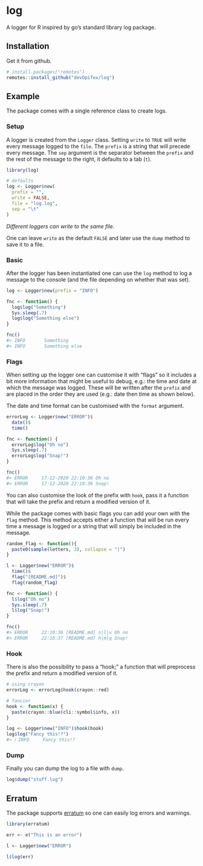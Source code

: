 
<!-- README.md is generated from README.Rmd. Please edit that file -->

<!-- badges: start -->

<!-- badges: end -->

# log

A logger for R inspired by go’s standard library log package.

## Installation

Get it from github.

``` r
# install.packages("remotes")
remotes::install_github("devOpifex/log")
```

## Example

The package comes with a single reference class to create logs.

### Setup

A logger is created from the `Logger` class. Setting `write` to `TRUE`
will write every message logged to the `file`. The `prefix` is a string
that will precede every message. The `sep` argument is the separator
between the `prefix` and the rest of the message to the right, it
defaults to a tab (`t`).

``` r
library(log)

# defaults
log <- Logger$new(
  prefix = "",
  write = FALSE,
  file = "log.log",
  sep = "\t"
)
```

*Different loggers can write to the same file.*

One can leave `write` as the default `FALSE` and later use the `dump`
method to save it to a file.

### Basic

After the logger has been instantiated one can use the `log` method to
log a message to the console (and the file depending on whether that was
set).

``` r
log <- Logger$new(prefix = "INFO")

fnc <- function() {
  log$log("Something")
  Sys.sleep(.7)
  log$log("Something else")
}

fnc()
#> INFO       Something 
#> INFO       Something else
```

### Flags

When setting up the logger one can customise it with “flags” so it
includes a bit more information that might be useful to debug, e.g.: the
time and date at which the message was logged. These will be written
after the `prefix` and are placed in the order they are used (e.g.: date
then time as shown below).

The date and time format can be customised with the `format` argument.

``` r
errorLog <- Logger$new("ERROR")$
  date()$
  time()

fnc <- function() {
  errorLog$log("Oh no")
  Sys.sleep(.7)
  errorLog$log("Snap!")
}

fnc()
#> ERROR     17-12-2020 22:10:36 Oh no 
#> ERROR     17-12-2020 22:10:36 Snap!
```

You can also customise the look of the prefix with `hook`, pass it a
function that will take the prefix and return a modified version of it.

While the package comes with basic flags you can add your own with the
`flag` method. This method accepts either a function that will be run
every time a message is logged or a string that will simply be included
in the message.

``` r
random_flag <- function(){
  paste0(sample(letters, 3), collapse = "|")
}

l <- Logger$new("ERROR")$
  time()$
  flag("[README.md]")$
  flag(random_flag)

fnc <- function() {
  l$log("Oh no")
  Sys.sleep(.7)
  l$log("Snap!")
}

fnc()
#> ERROR     22:10:36 [README.md] s|l|v Oh no 
#> ERROR     22:10:37 [README.md] h|m|q Snap!
```

### Hook

There is also the possibility to pass a “hook;” a function that will
preprocess the prefix and return a modified version of it.

``` r
# using crayon
errorLog <- errorLog$hook(crayon::red)

# fancier
hook <- function(x) {
  paste(crayon::blue(cli::symbol$info, x))
}

log <- Logger$new("INFO")$hook(hook)
log$log("Fancy this!?")
#> ℹ INFO     Fancy this!?
```

### Dump

Finally you can dump the log to a file with `dump`.

``` r
log$dump("stuff.log")
```

## Erratum

The package supports [erratum](https://github.com/devOpifex/erratum) so
one can easily log errors and warnings.

``` r
library(erratum)

err <- e("This is an error")

l <- Logger$new("ERROR")

l$log(err)
```
